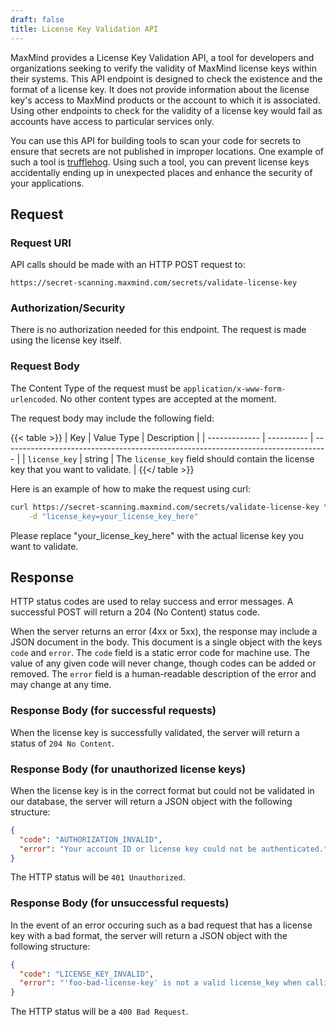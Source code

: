 ```yaml
---
draft: false
title: License Key Validation API
---
```


MaxMind provides a License Key Validation API, a tool for developers and
organizations seeking to verify the validity of MaxMind license keys within
their systems. This API endpoint is designed to check the existence and the
format of a license key. It does not provide information about the license key's
access to MaxMind products or the account to which it is associated. Using other
endpoints to check for the validity of a license key would fail as accounts have
access to particular services only.

You can use this API for building tools to scan your code for secrets to ensure
that secrets are not published in improper locations. One example of such a tool
is [trufflehog](https://github.com/trufflesecurity/trufflehog). Using such a
tool, you can prevent license keys accidentally ending up in unexpected places
and enhance the security of your applications.

## Request

### Request URI

API calls should be made with an HTTP POST request to:

`https://secret-scanning.maxmind.com/secrets/validate-license-key`

### Authorization/Security

There is no authorization needed for this endpoint. The request is made using
the license key itself.

### Request Body

The Content Type of the request must be `application/x-www-form-urlencoded`. No
other content types are accepted at the moment.

The request body may include the following field:

{{< table >}}
| Key           | Value Type | Description                                                                       |
| ------------- | ---------- | --------------------------------------------------------------------------------- |
| `license_key` | string     | The `license_key` field should contain the license key that you want to validate. |
{{</ table >}}

Here is an example of how to make the request using curl:

```bash
curl https://secret-scanning.maxmind.com/secrets/validate-license-key \
    -d "license_key=your_license_key_here"
```

Please replace "your_license_key_here" with the actual license key you want to
validate.

## Response

HTTP status codes are used to relay success and error messages. A successful
POST will return a 204 (No Content) status code.

When the server returns an error (4xx or 5xx), the response may include a JSON
document in the body. This document is a single object with the keys `code` and
`error`. The `code` field is a static error code for machine use. The value of
any given code will never change, though codes can be added or removed. The
`error` field is a human-readable description of the error and may change at any
time.

### Response Body (for successful requests)

When the license key is successfully validated, the server will return a status
of `204 No Content`.

### Response Body (for unauthorized license keys)

When the license key is in the correct format but could not be validated in our
database, the server will return a JSON object with the following structure:

```json
{
  "code": "AUTHORIZATION_INVALID",
  "error": "Your account ID or license key could not be authenticated."
}
```

The HTTP status will be `401 Unauthorized`.

### Response Body (for unsuccessful requests)

In the event of an error occuring such as a bad request that has a license key
with a bad format, the server will return a JSON object with the following
structure:

```json
{
  "code": "LICENSE_KEY_INVALID",
  "error": "'foo-bad-license-key' is not a valid license_key when calling /secrets/validate-license-key"
}
```

The HTTP status will be a `400 Bad Request`.
